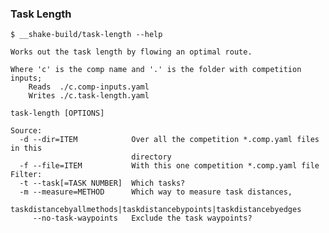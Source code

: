 ### Task Length

    $ __shake-build/task-length --help
    
    Works out the task length by flowing an optimal route.

    Where 'c' is the comp name and '.' is the folder with competition inputs;
        Reads  ./c.comp-inputs.yaml
        Writes ./c.task-length.yaml

    task-length [OPTIONS]

    Source:
      -d --dir=ITEM            Over all the competition *.comp.yaml files in this
                               directory
      -f --file=ITEM           With this one competition *.comp.yaml file
    Filter:
      -t --task[=TASK NUMBER]  Which tasks?
      -m --measure=METHOD      Which way to measure task distances,
                               taskdistancebyallmethods|taskdistancebypoints|taskdistancebyedges
         --no-task-waypoints   Exclude the task waypoints?
